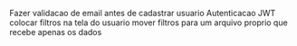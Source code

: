 Fazer validacao de email antes de cadastrar usuario
Autenticacao JWT
colocar filtros na tela do usuario
mover filtros para um arquivo proprio que recebe apenas os dados
